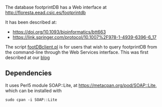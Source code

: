 The database footprintDB has a Web interface at http://floresta.eead.csic.es/footprintdb

It has been described at:
* https://doi.org/10.1093/bioinformatics/btt663
* https://link.springer.com/protocol/10.1007%2F978-1-4939-6396-6_17

The script [footDBclient.pl](./footDBclient.pl) is for users that wish to query footprintDB from the command-line through the Web Services interface. This was first described at our [blog](https://bioinfoperl.blogspot.pt/2017/10/soap-interface-of-footprintdb.html)

## Dependencies 

It uses Perl5 module SOAP::Lite, at https://metacpan.org/pod/SOAP::Lite, which can be 
installed with 

	sudo cpan -i SOAP::Lite


